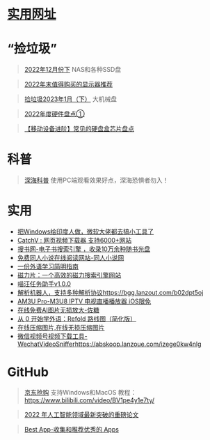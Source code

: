 # [实用网址](https://github.com/noteMay/blog/issues/27)

# “捡垃圾”

> [2022年12月份下](https://mp.weixin.qq.com/s/XJw6ugHlFRhPxqn-pl68CA)
NAS和各种SSD盘

> [2022年末值得购买的显示器推荐](https://mp.weixin.qq.com/s/W-RnnF9k74ik84mKANVAUA)

> [捡垃圾2023年1月（下）](https://mp.weixin.qq.com/s/K1kTwEj4rp5ph9DWm3y0yg)
大机械盘

> [2022年度硬件盘点①](https://mp.weixin.qq.com/s/_Kbfz39yMJA4ymX9BCELyg)

> [【移动设备进阶】常见的硬盘盒芯片盘点](https://mp.weixin.qq.com/s/iHpAsPdqhbK9T_srF_ESIA)

# 科普

> [深海科普](https://neal.fun/deep-sea/)
使用PC端观看效果好点，深海恐惧者勿入！

# 实用

- [把Windows给印度人做，微软大佬都去搞小工具了](https://mp.weixin.qq.com/s/nhSpEC0BCVeVC_o6f8OZ9Q)
- [CatchV : 网页视频下载器 支持6000+网站](https://catchv.fooish.com/)
- [搜书网-电子书搜索引擎 ，收录10万余种随书光盘](https://www.soushu.vip/)
- [免费同人小说在线阅读网站-同人小说网](https://www.trxs.cc/)
- [一份外语学习简明指南](https://wuyagege.substack.com/p/c51)
- [磁力片：一个高效的磁力搜索引擎网站](https://p7.btapp.cc/)
- [喵汪任务助手v1.0.0](https://www.ahhhhfs.com/35964/)
- [解析机器人，支持多种解析协议](https://www.ahhhhfs.com/35901/)<https://bgg.lanzout.com/b02dpt5oj>
- [AM3U Pro-M3U8 IPTV 电视直播播放器 iOS限免](https://apps.apple.com/cn/app/am3u-pro/id6443737201)
- [在线免费AI图片无损放大-佐糖](https://picwish.cn/image-enlarger)
- [从 0 开始学外语：Refold 路线图（简化版）](https://zhuanlan.zhihu.com/p/585666622)
- [在线压缩图片,在线无损压缩图片](https://www.bejson.com/ui/compress_img/)
- [微信视频号视频下载工具- WechatVideoSniffer](https://github.com/xuncv/WechatVideoSniffer)<https://abskoop.lanzoue.com/izege0kw4nlg>

# GitHub

> [京东抢购](https://github.com/zas023/JdBuyer)
支持Windows和MacOS
教程：https://www.bilibili.com/video/BV1pe4y1e7ty/

> [2022 年人工智能领域最新突破的重磅论文](https://github.com/louisfb01/best_AI_papers_2022)

> [Best App-收集和推荐优秀的 Apps](https://github.com/hzlzh/Best-App)